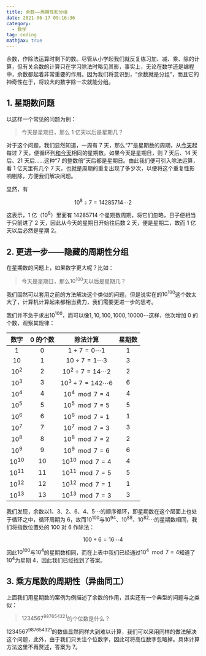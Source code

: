 ```yaml
---
title: 余数——周期性和分组
date: 2021-06-17 09:16:36
category:
  - 数学
tag: coding
mathjax: true
---
```


余数，作除法运算时剩下的数。尽管从小学起我们就反复练习加、减、乘、除的计算，但有关余数的计算只在学习除法时略见其影，事实上，无论在数学还是编程中，余数都起着非常重要的作用。因为我们将意识到，“余数就是分组”，而且它的神奇性在于，将较大的数字除一次就能分组。

<!-- more -->

## 1. 星期数问题

以这样一个常见的问题为例：

> 今天是星期日，那么 1 亿天以后是星期几？

对于这个问题，我们显然知道，一周有 7 天，那么“7”是星期数的周期，从<u>今天</u>起每过 7 天，便循环到<u>和今天</u>相同的星期数。如果今天是星期日，则 7 天后、14 天后、21 天后......这种“7 的整数倍”天后都是星期日。由此我们便可引入除法运算，看 1 亿天里有几个 7 天，也就是周期的重复出现了多少次，以便将这个重复性影响剔除，方便我们解决问题。

显然，有

$$
10^8 \div 7 =14285714 \cdots 2
$$

这表示，1 亿（$10^8$）里面有 14285714 个星期数周期，将它们忽略，日子便相当于只前进了 2 天，因此从今天的星期日开始往后数 2 天，便是星期二，故而 1 亿天以后必然是星期 2。

## 2. 更进一步——隐藏的周期性分组

在星期数的问题上，如果数字更大呢？比如：

> 今天是星期日，那么$10^{100}$天以后是星期几？

我们固然可以套用之前的方法解决这个类似的问题，但是说实在的$10^{100}$这个数太大了，计算机计算起来都相当费力，我们需要更进一步的思考。

我们并不急于求出$10^{100}$，而可以像$1,10,100,1000,10000\cdots$这样，依次增加 0 的个数，观察其规律：

|   数字    | 0 的个数 |           除法计算           | 星期数 |
| :-------: | :------: | :--------------------------: | :----: |
|    $1$    |    0     |   $1 \div 7 = 0 \cdots 1$    |   1    |
|   $10$    |    1     |   $10 \div 7 = 1 \cdots 3$   |   3    |
|  $10^2$   |    2     | $10^2 \div 7 = 14 \cdots 2$  |   2    |
|  $10^3$   |    3     | $10^3 \div 7 = 142 \cdots 6$ |   6    |
|  $10^4$   |    4     |      $10^4 \mod 7 = 4$       |   4    |
|  $10^5$   |    5     |      $10^5 \mod 7 = 5$       |   5    |
|  $10^6$   |    6     |      $10^6 \mod 7 = 1$       |   1    |
|  $10^7$   |    7     |      $10^7 \mod 7 = 3$       |   3    |
|  $10^8$   |    8     |      $10^8 \mod 7 = 2$       |   2    |
|  $10^9$   |    9     |      $10^9 \mod 7 = 6$       |   6    |
| $10^{10}$ |    10    |     $10^{10} \mod 7 = 4$     |   4    |
| $10^{11}$ |    11    |     $10^{11} \mod 7 = 5$     |   5    |
| $10^{12}$ |    12    |     $10^{12} \mod 7 = 1$     |   1    |
| $10^{13}$ |    13    |     $10^{13} \mod 7 = 3$     |   3    |

我们发现，余数以$1、3、2、6、4、5\cdots$的顺序循环，即星期数在这个层面上也处于循环之中，循环周期为 6，故而$10^{100}$与$10^{94}、10^{88}、10^{82}\cdots$的星期数相同，我们将指数位置处的 100 对 6 作除法：

$$
100 \div 6 = 16 \cdots 4
$$

因此$10^{100}$与$10^{4}$的星期数相同，而在上表中我们已经通过$10^4 \mod 7 = 4$知道了$10^{4}$为星期 4，因此我们已经找到了答案。

## 3. 乘方尾数的周期性（异曲同工）

上面我们用星期数的案例为例描述了余数的作用，其实还有一个典型的问题与之类似：

> $1234567^{987654321}$的个位数是什么？

$1234567^{987654321}$的数值显然同样大到难以计算，我们可以采用同样的做法解决这个问题，此外，由于我们只关注个位数字，因此可将高位数字忽略掉。具体计算方法这里不再赘述，答案为 7。
